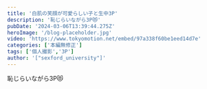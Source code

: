 ```yaml
---
title: '白肌の笑顔が可愛らしい子と生中3P'
description: '恥じらいながら3P😻'
pubDate: '2024-03-06T13:39:44.275Z'
heroImage: '/blog-placeholder.jpg'
video: 'https://www.tokyomotion.net/embed/97a338f60be1eed14d7e'
categories: ['本編無修正']
tags: ['個人撮影','3P']
author: '["sexford_university"]'
---
```


恥じらいながら3P😻




